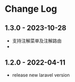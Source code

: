 # Change Log

## 1.3.0 - 2023-10-28

* 支持注解菜单及注解路由
* 
## 1.2.0 - 2022-04-11

* release new laravel version

